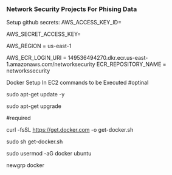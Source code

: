 ### Network Security Projects For Phising Data

Setup github secrets:
AWS_ACCESS_KEY_ID= 

AWS_SECRET_ACCESS_KEY= 

AWS_REGION = us-east-1

AWS_ECR_LOGIN_URI = 149536494270.dkr.ecr.us-east-1.amazonaws.com/networksecurity
ECR_REPOSITORY_NAME = networkssecurity


Docker Setup In EC2 commands to be Executed
#optinal

sudo apt-get update -y

sudo apt-get upgrade

#required

curl -fsSL https://get.docker.com -o get-docker.sh

sudo sh get-docker.sh

sudo usermod -aG docker ubuntu

newgrp docker